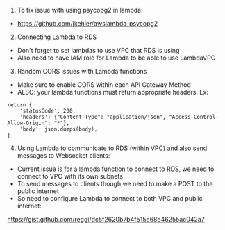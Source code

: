 1) To fix issue with using psycopg2 in lambda:
  * https://github.com/jkehler/awslambda-psycopg2

2) Connecting Lambda to RDS
  * Don't forget to set lambdas to use VPC that RDS is using
  * Also need to have IAM role for Lambda to be able to use LambdaVPC

3) Random CORS issues with Lambda functions
  * Make sure to enable CORS within each API Gateway Method
  * ALSO: your lambda functions must return appropriate headers. Ex:

  ```
  return {
      'statusCode': 200,
      'headers': {"Content-Type": "application/json", "Access-Control-Allow-Origin": "*"},
      'body': json.dumps(body),
  }
  ```



4) Using Lambda to communicate to RDS (within VPC) and also send messages to Websocket clients:

* Current issue is for a lambda function to connect to RDS, we need to connect to VPC with its own subnets
* To send messages to clients though we need to make a POST to the public internet
* So need to configure Lambda to connect to both VPC and public internet:

https://gist.github.com/reggi/dc5f2620b7b4f515e68e46255ac042a7